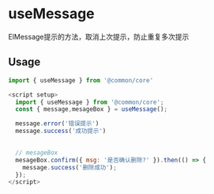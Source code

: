 # useMessage

ElMessage提示的方法，取消上次提示，防止重复多次提示

## Usage

```js
import { useMessage } from '@common/core'

<script setup>
  import { useMessage } from '@common/core';
  const { message,mesageBox } = useMessage();

  message.error('错误提示')
  message.success('成功提示')

  
  // mesageBox
  mesageBox.confirm({ msg: '是否确认删除?' }).then(() => {
    message.success('删除成功');
  });
</script>
```